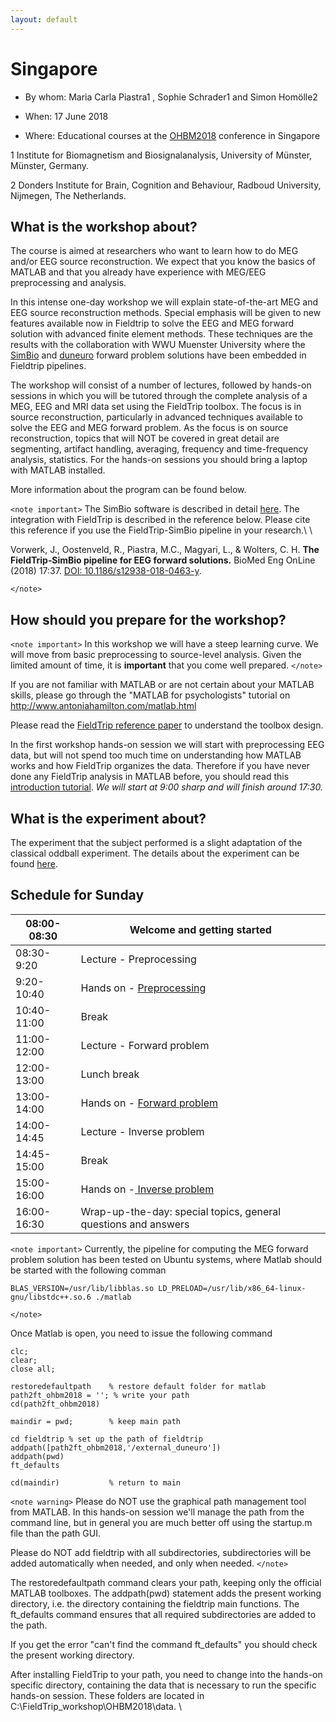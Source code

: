 ```yaml
---
layout: default
---
```


# Singapore


*  By whom: Maria Carla Piastra1 , Sophie Schrader1 and Simon Homölle2 

*  When: 17 June 2018

*  Where: Educational courses at the [OHBM2018](https://www.humanbrainmapping.org/files/2018/ED/EEG%20and%20MEG(1).pdf)  conference in Singapore 

1 Institute for Biomagnetism and Biosignalanalysis, University of Münster, Münster, Germany.

2 Donders Institute for Brain, Cognition and Behaviour, Radboud University, Nijmegen, The Netherlands.
## What is the workshop about?

The course is aimed at researchers who want to learn how to do MEG and/or EEG source reconstruction. We expect that you know the basics of MATLAB and that you already have experience with MEG/EEG preprocessing and analysis. 

In this intense one-day workshop we will explain state-of-the-art MEG and EEG source reconstruction methods. Special emphasis will be given to new features available now in Fieldtrip to solve the EEG and MEG forward solution with advanced finite element methods. These techniques are the results with the collaboration with WWU Muenster University where the [SimBio](https://www.mrt.uni-jena.de/simbio/index.php/Main_Page#Welcome) and [duneuro](http://duneuro.org/) forward problem solutions have been embedded in Fieldtrip pipelines. 

The workshop will consist of a number of lectures, followed by hands-on sessions in which you will be tutored through the complete analysis of a MEG, EEG and MRI data set using the FieldTrip toolbox. The focus is in source reconstruction, particularly in advanced techniques available to solve the EEG and MEG forward problem. As the focus is on source reconstruction, topics that will NOT be covered in great detail are segmenting, artifact handling, averaging, frequency and time-frequency analysis, statistics.  For the hands-on sessions you should bring a laptop with MATLAB installed. 

More information about the program can be found below.

`<note important>`
The SimBio software is described in detail [here](https://www.mrt.uni-jena.de/simbio/index.php/Main_Page#Welcome). The integration with FieldTrip is described in the reference below. Please cite this reference if you use the FieldTrip-SimBio pipeline in your research.\\
\\

Vorwerk, J., Oostenveld, R., Piastra, M.C., Magyari, L., & Wolters, C. H. **The FieldTrip‐SimBio pipeline for EEG forward solutions.** BioMed Eng OnLine (2018) 17:37. [DOI: 10.1186/s12938-018-0463-y](https://doi.org/10.1186/s12938-018-0463-y).

`</note>`


## How should you prepare for the workshop?

`<note important>`
In this workshop we will have a steep learning curve. We will move from basic preprocessing to source-level analysis. Given the limited amount of time, it is **important** that you come well prepared. 
`</note>`

If you are not familiar with MATLAB or are not certain about your MATLAB skills, please go through the "MATLAB for psychologists" tutorial on http://www.antoniahamilton.com/matlab.html

Please read the [FieldTrip reference paper](http://www.hindawi.com/journals/cin/2011/156869/) to understand the toolbox design. 

In the first workshop hands-on session we will start with preprocessing EEG data, but will not spend too much time on understanding how MATLAB works and how FieldTrip organizes the data. Therefore if you have never done any FieldTrip analysis in MATLAB before, you should read this [introduction tutorial](/tutorial/introduction).
*We will start at 9:00 sharp and will finish around 17:30.*

## What is the experiment about?

The experiment that the subject performed is a slight adaptation of the classical oddball experiment. The details about the experiment can be found [here](/tutorial/natmeg/dataset).

##  Schedule for Sunday

 | 08:00-08:30 | Welcome and getting started                                    | 
 | ----------- | ---------------------------                                    | 
 | 08:30-9:20  | Lecture - Preprocessing                                        | 
 | 9:20-10:40  | Hands on - [Preprocessing](/workshop/ohbm2018/preprocessing)    | 
 | 10:40-11:00 | Break                                                          | 
 | 11:00-12:00 | Lecture - Forward problem                                      | 
 | 12:00-13:00 | Lunch break                                                    | 
 | 13:00-14:00 | Hands on - [ Forward problem](/workshop/ohbm2018/forward )      | 
 | 14:00-14:45 | Lecture - Inverse problem                                      | 
 | 14:45-15:00 | Break                                                          | 
 | 15:00-16:00 | Hands on -[ Inverse problem](/workshop/ohbm2018/inverse )       | 
 | 16:00-16:30 | Wrap-up-the-day: special topics, general questions and answers | 

`<note important>`
Currently, the pipeline for computing the MEG forward problem solution has been tested on Ubuntu systems, where Matlab should be started with the following comman

	
	BLAS_VERSION=/usr/lib/libblas.so LD_PRELOAD=/usr/lib/x86_64-linux-gnu/libstdc++.so.6 ./matlab


`</note>`

Once Matlab is open, you need to issue the following command


	clc;
	clear; 
	close all;
	
	restoredefaultpath    % restore default folder for matlab
	path2ft_ohbm2018 = ''; % write your path
	cd(path2ft_ohbm2018)
	
	maindir = pwd;        % keep main path 
	
	cd fieldtrip % set up the path of fieldtrip
	addpath([path2ft_ohbm2018,'/external_duneuro'])
	addpath(pwd)
	ft_defaults
	
	cd(maindir)           % return to main 


`<note warning>`
Please do NOT use the graphical path management tool from MATLAB. In this hands-on session we'll manage the path from the command line, but in general you are much better off using the startup.m file than the path GUI.

Please do NOT add fieldtrip with all subdirectories, subdirectories will be added automatically when needed, and only when needed.
`</note>`

The restoredefaultpath command clears your path, keeping only the
official MATLAB toolboxes. The addpath(pwd) statement adds the
present working directory, i.e. the directory containing the fieldtrip
main functions. The ft_defaults command ensures that all required
subdirectories are added to the path.

If you get the error "can't find the command ft_defaults" you should check the present working directory. 

After installing FieldTrip to your path, you need to change into the hands-on specific directory, containing the data that is necessary to run the specific hands-on session. These folders are located in C:\FieldTrip_workshop\OHBM2018\data.
\\
